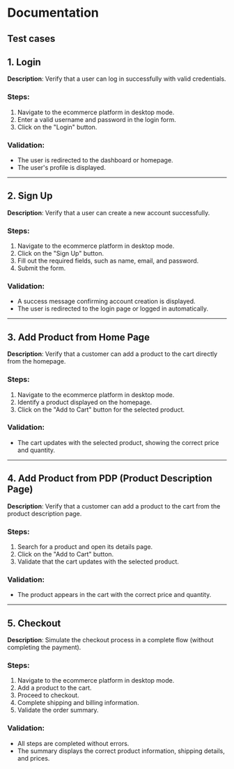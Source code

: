 # Documentation

## Test cases

## 1. Login

**Description**: Verify that a user can log in successfully with valid credentials.

### Steps:

1. Navigate to the ecommerce platform in desktop mode.
2. Enter a valid username and password in the login form.
3. Click on the "Login" button.

### Validation:

- The user is redirected to the dashboard or homepage.
- The user's profile is displayed.

---

## 2. Sign Up

**Description**: Verify that a user can create a new account successfully.

### Steps:

1. Navigate to the ecommerce platform in desktop mode.
2. Click on the "Sign Up" button.
3. Fill out the required fields, such as name, email, and password.
4. Submit the form.

### Validation:

- A success message confirming account creation is displayed.
- The user is redirected to the login page or logged in automatically.

---

## 3. Add Product from Home Page

**Description**: Verify that a customer can add a product to the cart directly from the homepage.

### Steps:

1. Navigate to the ecommerce platform in desktop mode.
2. Identify a product displayed on the homepage.
3. Click on the "Add to Cart" button for the selected product.

### Validation:

- The cart updates with the selected product, showing the correct price and quantity.

---

## 4. Add Product from PDP (Product Description Page)

**Description**: Verify that a customer can add a product to the cart from the product description page.

### Steps:

1. Search for a product and open its details page.
2. Click on the "Add to Cart" button.
3. Validate that the cart updates with the selected product.

### Validation:

- The product appears in the cart with the correct price and quantity.

---

## 5. Checkout

**Description**: Simulate the checkout process in a complete flow (without completing the payment).

### Steps:

1. Navigate to the ecommerce platform in desktop mode.
2. Add a product to the cart.
3. Proceed to checkout.
4. Complete shipping and billing information.
5. Validate the order summary.

### Validation:

- All steps are completed without errors.
- The summary displays the correct product information, shipping details, and prices.

